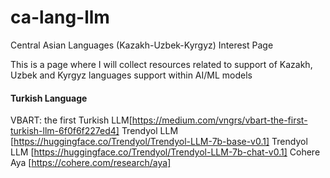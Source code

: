 # ca-lang-llm
Central Asian Languages (Kazakh-Uzbek-Kyrgyz) Interest Page

This is a page where I will collect resources related to support of Kazakh, Uzbek and Kyrgyz languages support within AI/ML models

#### Turkish Language

VBART: the first Turkish LLM[https://medium.com/vngrs/vbart-the-first-turkish-llm-6f0f6f227ed4]
Trendyol LLM [https://huggingface.co/Trendyol/Trendyol-LLM-7b-base-v0.1]
Trendyol LLM [https://huggingface.co/Trendyol/Trendyol-LLM-7b-chat-v0.1]
Cohere Aya [https://cohere.com/research/aya]
